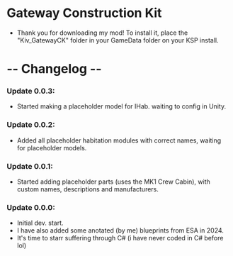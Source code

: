 # Gateway Construction Kit
- Thank you for downloading my mod! To install it, place the "Kiv_GatewayCK" folder in your GameData folder on your KSP install.
# -- Changelog --
### Update 0.0.3:
- Started making a placeholder model for IHab. waiting to config in Unity.
### Update 0.0.2:
- Added all placeholder habitation modules with correct names, waiting for placeholder models.
### Update 0.0.1:
- Started adding placeholder parts (uses the MK1 Crew Cabin), with custom names, descriptions and manufacturers.
### Update 0.0.0:
- Initial dev. start.
- I have also added some anotated (by me) blueprints from ESA in 2024.
- It's time to starr suffering through C# (i have never coded in C# before lol)
